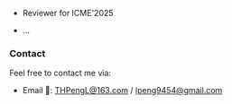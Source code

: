 - Reviewer for ICME'2025

- ...

### Contact

Feel free to contact me via:

- Email 📧: THPengL@163.com / lpeng9454@gmail.com
